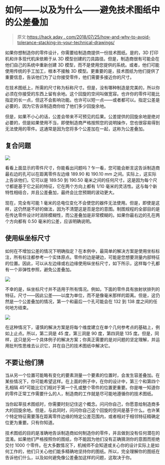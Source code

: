 # 如何——以及为什么——避免技术图纸中的公差叠加

> 原文:[https://hack aday . com/2018/07/25/how-and-why-to-avoid-tolerance-stacking-in-your-technical-drawings/](https://hackaday.com/2018/07/25/how-and-why-to-avoid-tolerance-stacking-in-your-technical-drawings/)

如果你想制造你的零件设计，你需要给制造商提供一份技术图纸。是的，3D 打印机和许多现代机床依赖于从 3D 模型创建的刀具路径。但是，制造商很有可能会在他们自己的系统中重新创建 3D 模型，而不是使用您提供的系统。或者，他们可能使用传统的手工加工，根本不接触 3D 模型。更重要的是，技术图纸为他们提供了重要信息，告诉他们为了让你接受零件，他们需要多接近你的尺寸。

在技术图纸上，所需的尺寸称为标称尺寸。但是，没有哪种制造是完美的，所以你必须在你接受的东西上留有余地。这个回旋的空间叫做宽容。也许你的零件可能比指定的长一点，但这不会影响功能。也许可以短一点——或者都可以。指定公差是必要的，因为它告诉制造商你给了他们多少回旋余地。

但是，如果不小心的话，公差会带来不可预见的后果。公差提供的回旋余地是绝对必要的，但是如果使用不当，即使制造商严格按照您的说明操作，您也很容易得到无法使用的零件。这通常是因为您将多个公差加在一起，这称为公差叠加。

## 复合问题

![](../Images/7f077b898d27dc26336816b365f50520.png)

看看上面显示的零件尺寸，你能看出问题吗？乍一看，您可能会断言这告诉制造商最右边的孔可以在距离零件左边缘 189.90 和 190.10 mm 之间。实际上，这实际上告诉他们，它可以是 189.50 到 190.50 毫米之间的任何尺寸。这是因为每个尺寸都是基于它之前的特征，它在两个方向上都有 1/10 毫米的灵活性。这与每个新特性相结合，并且公差叠加，最终会比您预期的波动更大。

现在，完全有可能 1 毫米的总电位变化不会使您的器件无法使用。但是，即使是这样，这仍然是不好的做法，因为不清楚这是否是您的意图。制图规程的全部目的是在传达零件设计时消除模糊性，而公差叠加是非常模糊的。如果你最右边的孔在两个方向都有 0.50 毫米的公差，应该明确说明。

## 使用纵坐标尺寸

如何在不增加公差的情况下明确指定？在本例中，最简单的解决方案是使用坐标标注，所有标注都参考一个实体原点。零件的边是硬边，可能是您想要测量内部特征的位置。因此，可以从左边缘或右边缘使用纵坐标尺寸，如下所示，这样每个孔都有一个非弹性参照，避免公差叠加。

![](../Images/cfbf722cda59382f1bef7f5c56375ae0.png)

不幸的是，纵坐标尺寸并不适用于所有情况。例如，下面的零件具有放射状排列的特征。尺寸——因此公差——以度为单位，而不是像毫米那样的距离。但是，这仍然是一个公差叠加的情况，第一个和最后一个孔可能会在 132 到 138 度之间的任何地方结束。

![](../Images/6506550d55d3e435e097b3434ac1dd04.png)

在这种情况下，谨慎的解决方案是将每个维度建立在单个几何参考点的基础上，例如上止点。所以，第二洞是 45 度，第三洞是 90 度，第四洞是 135 度。但是，同样，这只是另一个具体例子的解决方案；你真正需要的是对问题的坚定理解，并运用批判性思维去认识它，并在自己的技术图纸中解决它。

## 不要让他们猜

当从另一个位置可能略有变化的要素测量一个要素的位置时，会发生容差叠加。在某些情况下，你可能希望这样。在上面的例子中，在你的设计中，第三个和第四个孔相隔 45°可能比它们相对于第一个孔或整个零件的位置更重要。你是唯一知道你的零件正常工作需要什么的人，制造商的工作就是尽可能地遵循你的技术图纸。

当你起草技术图纸时，你需要时刻记住这个概念。问问你自己，你愿意给制造商多大的回旋余地。但是，与此同时，问问你自己这个回旋的空间是基于什么。也许某个特定特征需要落在距离零件边缘的特定公差范围内，或者相对于相邻特征精确定位更为重要。只有你知道。

技术图纸的目的是准确地告诉制造商如何制造你的零件，并且做到没有任何潜在的混淆。如果他们严格按照你的图纸，你不能因为他们没有正确猜测你的意图而拒绝交付 1000 个零件。在大多数情况下，机械师不会知道或关心你的设计实际上是如何工作的，他们只关心他们能多精确地坚持你的图纸。所以，完全理解你的图纸在告诉他们什么，以及如何避免像公差叠加这样的问题，这取决于你。